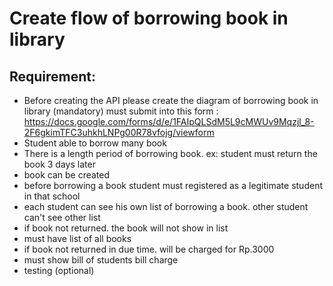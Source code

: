 # Create flow of borrowing book in library

## Requirement:
- Before creating the API please create the diagram of borrowing book in library (mandatory) must submit into this form : https://docs.google.com/forms/d/e/1FAIpQLSdM5L9cMWUv9Mqzjl_8-2F6gkimTFC3uhkhLNPg00R78vfojg/viewform
- Student able to borrow many book
- There is a length period of borrowing book. ex: student must return the book 3 days later
- book can be created
- before borrowing a book student must registered as a legitimate student in that school
- each student can see his own list of borrowing a book. other student can't see other list
- if book not returned. the book will not show in list
- must have list of all books
- if book not returned in due time. will be charged for Rp.3000
- must show bill of students bill charge
- testing (optional)
